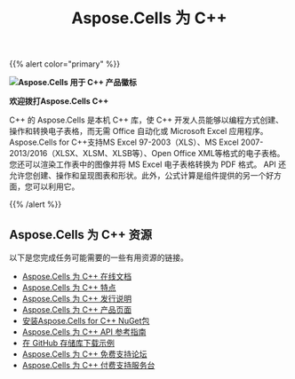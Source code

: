 ﻿---
title: Aspose.Cells 为 C++
type: docs
weight: 10
url: /zh/cpp/
is_root: true
description: C++ 的 Aspose.Cells 是本机 C++ 库，使 C++ 开发人员能够以编程方式创建、操作和转换电子表格，而无需 Office 自动化或 Microsoft Excel 应用程序。
---
{{% alert color="primary" %}}

**![Aspose.Cells 用于 C++ 产品徽标](home_1.png)**

**欢迎拨打Aspose.Cells C++**

C++ 的 Aspose.Cells 是本机 C++ 库，使 C++ 开发人员能够以编程方式创建、操作和转换电子表格，而无需 Office 自动化或 Microsoft Excel 应用程序。 Aspose.Cells for C++支持MS Excel 97-2003（XLS）、MS Excel 2007-2013/2016（XLSX、XLSM、XLSB等）、Open Office XML等格式的电子表格。您还可以渲染工作表中的图像并将 MS Excel 电子表格转换为 PDF 格式。 API 还允许您创建、操作和呈现图表和形状。此外，公式计算是组件提供的另一个好方面，您可以利用它。

{{% /alert %}}

## **Aspose.Cells 为 C++ 资源**

以下是您完成任务可能需要的一些有用资源的链接。

- [Aspose.Cells 为 C++ 在线文档](/cells/zh/cpp/)
- [Aspose.Cells 为 C++ 特点](/cells/zh/cpp/product-overview/)
- [Aspose.Cells 为 C++ 发行说明](/cells/zh/cpp/release-notes/)
- [Aspose.Cells 为 C++ 产品页面](https://products.aspose.com/cells/cpp/)
- [安装Aspose.Cells for C++ NuGet包](https://www.nuget.org/packages/Aspose.Cells.CPP/)
- [Aspose.Cells 为 C++ API 参考指南](https://reference.aspose.com/cells/cpp)
- [在 GitHub 存储库下载示例](https://github.com/aspose-cells/Aspose.Cells-for-C)
- [Aspose.Cells 为 C++ 免费支持论坛](https://forum.aspose.com/c/cells/9)
- [Aspose.Cells 为 C++ 付费支持服务台](https://helpdesk.aspose.com/)
